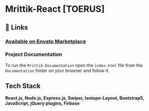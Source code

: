 # Mrittik-React [TOERUS]

## 🔗 Links

### [Available on Envato Marketplace](https://mrittik-reactjs.web.app)

### Project Documentation

To run the ``Mrittik-Documentation`` open the ``index.html`` file from the ```Documentation``` folder on your browser and follow it.

## Tech Stack

**React.js, Node.js, Express.js, Swiper, Isotope-Layout, Bootstrap5, JavaScript, jQuery plugins, Firbase**
